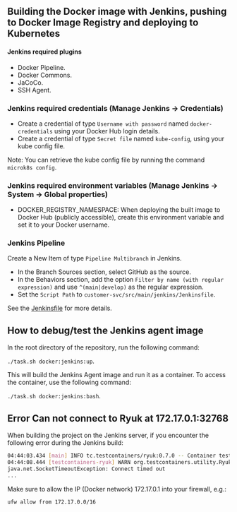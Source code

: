 ## Building the Docker image with Jenkins, pushing to Docker Image Registry and deploying to Kubernetes

#### Jenkins required plugins

- Docker Pipeline.
- Docker Commons.
- JaCoCo.
- SSH Agent.

### Jenkins required credentials (Manage Jenkins -> Credentials)

- Create a credential of type `Username with password` named `docker-credentials` using your Docker Hub login details.
- Create a credential of type `Secret file` named `kube-config`, using your kube config file.

Note: You can retrieve the kube config file by running the command `microk8s config`.

### Jenkins required environment variables (Manage Jenkins -> System -> Global properties)

- DOCKER_REGISTRY_NAMESPACE:  When deploying the built image to Docker Hub (publicly accessible), create this environment variable and set it to your Docker username.

### Jenkins Pipeline

Create a New Item of type `Pipeline Multibranch` in Jenkins.

- In the Branch Sources section, select GitHub as the source.
- In the Behaviors section, add the option `Filter by name (with regular expression)` and use `^(main|develop)` as the regular expression.
- Set the `Script Path` to `customer-svc/src/main/jenkins/Jenkinsfile`.

See the [Jenkinsfile](./Jenkinsfile) for more details.

## How to debug/test the Jenkins agent image

In the root directory of the repository, run the following command:

`./task.sh docker:jenkins:up`.

This will build the Jenkins Agent image and run it as a container. To access the container, use the following command:

`./task.sh docker:jenkins:bash`.

## Error Can not connect to Ryuk at 172.17.0.1:32768

When building the project on the Jenkins server, if you encounter the following error during the Jenkins build:

```bash
04:44:03.434 [main] INFO tc.testcontainers/ryuk:0.7.0 -- Container testcontainers/ryuk:0.7.0 started in PT0.718419967S
04:44:08.444 [testcontainers-ryuk] WARN org.testcontainers.utility.RyukResourceReaper -- Can not connect to Ryuk at 172.17.0.1:32768
java.net.SocketTimeoutException: Connect timed out
...
```

Make sure to allow the IP (Docker network) 172.17.0.1 into your firewall, e.g.:

`ufw allow from 172.17.0.0/16`
